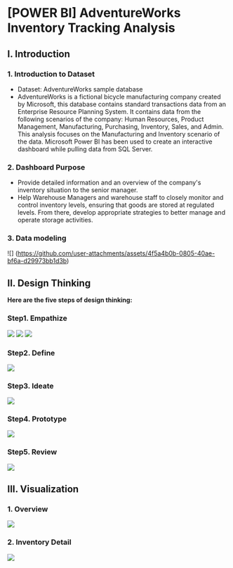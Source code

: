 # [POWER BI] AdventureWorks Inventory Tracking Analysis
## I. Introduction
### 1. Introduction to Dataset
- Dataset: AdventureWorks sample database 
- AdventureWorks is a fictional bicycle manufacturing company created by Microsoft, this database contains standard transactions data from an Enterprise Resource Planning System. It contains data from the following scenarios of the company: Human Resources, Product Management, Manufacturing, Purchasing, Inventory, Sales, and Admin. This analysis focuses on the Manufacturing and Inventory scenario of the data. Microsoft Power BI has been used to create an interactive dashboard while pulling data from SQL Server.
### 2. Dashboard Purpose
- Provide detailed information and an overview of the company's inventory situation to the senior manager.
- Help Warehouse Managers and warehouse staff to closely monitor and control inventory levels, ensuring that goods are stored at regulated levels. From there, develop appropriate strategies to better manage and operate storage activities.
### 3. Data modeling
![] (https://github.com/user-attachments/assets/4f5a4b0b-0805-40ae-bf6a-d29973bb1d3b)
## II. Design Thinking
**Here are the five steps of design thinking:**
### Step1. Empathize
![](https://github.com/user-attachments/assets/2042e73a-f0f0-4399-b2b9-793b06612b28)
![](https://github.com/user-attachments/assets/89b5c560-13cb-48e9-87e5-5f659cefaa0c)
![](https://github.com/user-attachments/assets/68562f14-092c-42c1-8d71-f3fa59562fb4)
### Step2. Define
![](https://github.com/user-attachments/assets/d2a52c99-a5a6-4b37-84e8-a3b57e8fc221)
### Step3. Ideate
![](https://github.com/user-attachments/assets/6feb59ed-f7b9-4ece-acf2-03b934867c0c)
### Step4. Prototype
![](https://github.com/user-attachments/assets/200e58bd-e2ee-4a3b-9acb-d4f63b4dd2bb)
### Step5. Review
![](https://github.com/user-attachments/assets/0a3fd43f-b658-4069-9f5f-7f662ff33241)
## III. Visualization
### 1. Overview
![](https://github.com/user-attachments/assets/155c22ab-30ab-4a28-b0fe-3cb4962b4e1c)
### 2. Inventory Detail
![](https://github.com/user-attachments/assets/1adf71e3-8b1b-4667-b87f-6c2be65d2031)

